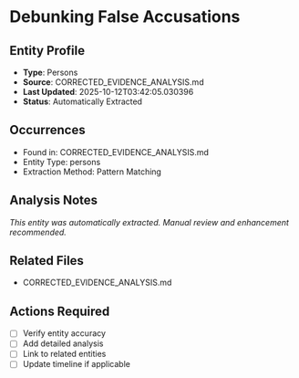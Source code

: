 # Debunking False Accusations

## Entity Profile
- **Type**: Persons
- **Source**: CORRECTED_EVIDENCE_ANALYSIS.md
- **Last Updated**: 2025-10-12T03:42:05.030396
- **Status**: Automatically Extracted

## Occurrences
- Found in: CORRECTED_EVIDENCE_ANALYSIS.md
- Entity Type: persons
- Extraction Method: Pattern Matching

## Analysis Notes
*This entity was automatically extracted. Manual review and enhancement recommended.*

## Related Files
- CORRECTED_EVIDENCE_ANALYSIS.md

## Actions Required
- [ ] Verify entity accuracy
- [ ] Add detailed analysis
- [ ] Link to related entities
- [ ] Update timeline if applicable
